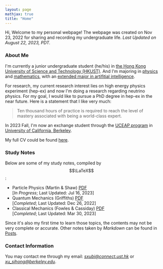 ```yaml
---
layout: page
mathjax: true
title: "Home"
---
```


Hi, Welcome to my personal webpage! The webpage was created on Nov 23, 2022 for sharing and recording my undergraduate life. *Last Updated on August 22, 2023, PDT.*

### About Me
I'm currently a junior undergraduate student (he/his) in [the Hong Kong University of Science and Technology (HKUST)](https://hkust.edu.hk). And I'm majoring in [physics](https://physics.ust.hk/) and [mathematics](https://www.math.hkust.edu.hk/), with an [extended major in artifitial intelligence](https://join.hkust.edu.hk/our-programs/extended-major-ai).

For research, my current research interest lies on high energy physics experiment (hep-ex) and now I'm doing a research regarding neutrino physics. For my goal, I would like to pursue a PhD degree in hep-ex in the near future. Here is a statement that I like very much:
> Ten thousand hours of practice is required to reach the level of mastery associated with being a world-class expert.

In 2023 Fall, I'm now an exchange student through the [UCEAP program](https://reciprocity.uceap.universityofcalifornia.edu/) in [University of California, Berkeley](https://www.berkeley.edu/).

My full CV could be found [here](https://sxubi.github.io/cv_June2023.pdf).

### Study Notes
Below are some of my study notes, compiled by $$\LaTeX$$:
* Particle Physics (Martin & Shaw) [PDF](https://sxubi.github.io/particle.pdf)  
  \[*In Progress*; Last Updated: Jul 16, 2023\]
* Quantum Mechanics (Griffiths) [PDF](https://sxubi.github.io/Quantum_Mechanics_Notes.pdf)  
  \[*Completed*; Last Updated: Dec 26, 2022\]
* Classical Mechanics (Fowles & Cassiday) [PDF](https://sxubi.github.io/CM.pdf)   
  \[*Completed*; Last Updated: Mar 30, 2023\]           

Since it's also my first time to learn those topics, the contents may not be very complete or accurate. Other notes taken by *Markdown* can be found in [Posts](https://sxubi.github.io/archive/).

### Contact Information
You may contact me through my email: *sxubi@connect.ust.hk* or *xu_sihong@berkeley.edu*.
